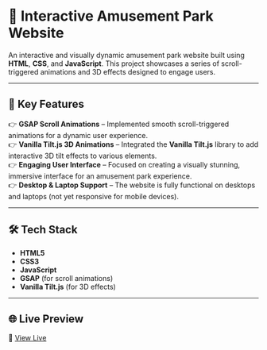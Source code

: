 # 🎡 Interactive Amusement Park Website

An interactive and visually dynamic amusement park website built using **HTML**, **CSS**, and **JavaScript**. This project showcases a series of scroll-triggered animations and 3D effects designed to engage users. 

---

## 🔋 Key Features

👉 **GSAP Scroll Animations** – Implemented smooth scroll-triggered animations for a dynamic user experience.  
👉 **Vanilla Tilt.js 3D Animations** – Integrated the **Vanilla Tilt.js** library to add interactive 3D tilt effects to various elements.  
👉 **Engaging User Interface** – Focused on creating a visually stunning, immersive interface for an amusement park experience.  
👉 **Desktop & Laptop Support** – The website is fully functional on desktops and laptops (not yet responsive for mobile devices).  

---

## 🛠️ Tech Stack

- **HTML5**  
- **CSS3**  
- **JavaScript**  
- **GSAP** (for scroll animations)  
- **Vanilla Tilt.js** (for 3D effects)

---

## 🌐 Live Preview  
🔗 [View Live](https://jolly-land.vercel.app/)
